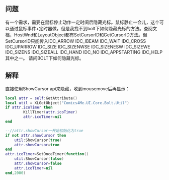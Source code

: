 ## 问题
有一个需求，需要在鼠标停止动作一定时间后隐藏光标。鼠标静止一会儿，这个可以通过鼠标事件+定时器做，但是我找不到bolt下如何隐藏光标的方法。查阅文档，HostWnd和LayoutObject都有SetCursorID和GetCursorID方法。但SetCursorID只能传入IDC_ARROW IDC_IBEAM IDC_WAIT IDC_CROSS IDC_UPARROW IDC_SIZE IDC_SIZENWSE IDC_SIZENESW IDC_SIZEWE IDC_SIZENS IDC_SIZEALL IDC_HAND IDC_NO IDC_APPSTARTING IDC_HELP其中之一。 请问BOLT下如何隐藏光标。

## 解释
直接使用ShowCursor api来隐藏，收到mousemove后再显示：

```lua
local attr = self:GetAttribute()
local util = XLGetObject("Comics4Me.UI.Core.Bolt.Util")
if attr.icoTimer then
        KillTimer(attr.icoTimer)
        attr.icoTimer=nil
end

--//attr.showCursor一开始初始化为true
if not attr.showCursor then
    util:ShowCursor(true)
    attr.showCursor=true
end
attr.icoTimer=SetOnceTimer(function()
    util:ShowCursor(false)
    attr.showCursor=false
    attr.icoTimer=nil
end,2000)
```